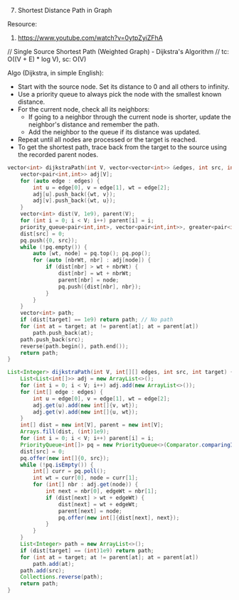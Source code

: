 7. Shortest Distance Path in Graph

Resource:
1. https://www.youtube.com/watch?v=0ytpZyiZFhA

// Single Source Shortest Path (Weighted Graph) - Dijkstra's Algorithm
// tc: O((V + E) * log V), sc: O(V)

Algo (Dijkstra, in simple English):
- Start with the source node. Set its distance to 0 and all others to infinity.
- Use a priority queue to always pick the node with the smallest known distance.
- For the current node, check all its neighbors:
    - If going to a neighbor through the current node is shorter, update the neighbor's distance and remember the path.
    - Add the neighbor to the queue if its distance was updated.
- Repeat until all nodes are processed or the target is reached.
- To get the shortest path, trace back from the target to the source using the recorded parent nodes.

```cpp
vector<int> dijkstraPath(int V, vector<vector<int>> &edges, int src, int target) {
    vector<pair<int,int>> adj[V];
    for (auto edge : edges) {
        int u = edge[0], v = edge[1], wt = edge[2];
        adj[u].push_back({wt, v});
        adj[v].push_back({wt, u});
    }
    vector<int> dist(V, 1e9), parent(V);
    for (int i = 0; i < V; i++) parent[i] = i;
    priority_queue<pair<int,int>, vector<pair<int,int>>, greater<pair<int,int>>> pq;
    dist[src] = 0;
    pq.push({0, src});
    while (!pq.empty()) {
        auto [wt, node] = pq.top(); pq.pop();
        for (auto [nbrWt, nbr] : adj[node]) {
            if (dist[nbr] > wt + nbrWt) {
                dist[nbr] = wt + nbrWt;
                parent[nbr] = node;
                pq.push({dist[nbr], nbr});
            }
        }
    }
    vector<int> path;
    if (dist[target] == 1e9) return path; // No path
    for (int at = target; at != parent[at]; at = parent[at])
        path.push_back(at);
    path.push_back(src);
    reverse(path.begin(), path.end());
    return path;
}
```

```java
List<Integer> dijkstraPath(int V, int[][] edges, int src, int target) {
    List<List<int[]>> adj = new ArrayList<>();
    for (int i = 0; i < V; i++) adj.add(new ArrayList<>());
    for (int[] edge : edges) {
        int u = edge[0], v = edge[1], wt = edge[2];
        adj.get(u).add(new int[]{v, wt});
        adj.get(v).add(new int[]{u, wt});
    }
    int[] dist = new int[V], parent = new int[V];
    Arrays.fill(dist, (int)1e9);
    for (int i = 0; i < V; i++) parent[i] = i;
    PriorityQueue<int[]> pq = new PriorityQueue<>(Comparator.comparingInt(a -> a[0]));
    dist[src] = 0;
    pq.offer(new int[]{0, src});
    while (!pq.isEmpty()) {
        int[] curr = pq.poll();
        int wt = curr[0], node = curr[1];
        for (int[] nbr : adj.get(node)) {
            int next = nbr[0], edgeWt = nbr[1];
            if (dist[next] > wt + edgeWt) {
                dist[next] = wt + edgeWt;
                parent[next] = node;
                pq.offer(new int[]{dist[next], next});
            }
        }
    }
    List<Integer> path = new ArrayList<>();
    if (dist[target] == (int)1e9) return path;
    for (int at = target; at != parent[at]; at = parent[at])
        path.add(at);
    path.add(src);
    Collections.reverse(path);
    return path;
}
```
